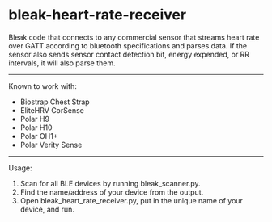 # bleak-heart-rate-receiver
Bleak code that connects to any commercial sensor that streams heart rate over GATT according to bluetooth specifications and parses data.
If the sensor also sends sensor contact detection bit, energy expended, or RR intervals, it will also parse them.

---
Known to work with:
-  Biostrap Chest Strap
- EliteHRV CorSense
- Polar H9
- Polar H10
- Polar OH1+
- Polar Verity Sense

---
Usage:
1. Scan for all BLE devices by running bleak_scanner.py.
2. Find the name/address of your device from the output.
1. Open bleak_heart_rate_receiver.py, put in the unique name of your device, and run.
